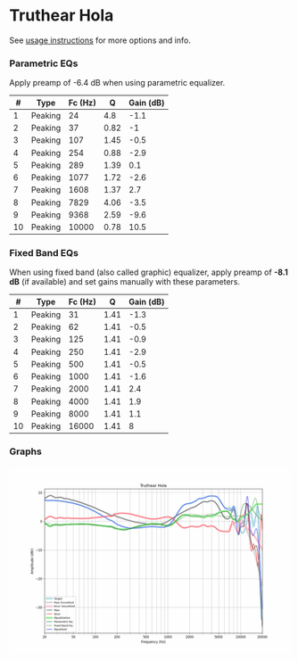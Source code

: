 # Truthear Hola
See [usage instructions](https://github.com/jaakkopasanen/AutoEq#usage) for more options and info.

### Parametric EQs
Apply preamp of -6.4 dB when using parametric equalizer.

|   # | Type    |   Fc (Hz) |    Q |   Gain (dB) |
|-----|---------|-----------|------|-------------|
|   1 | Peaking |        24 | 4.8  |        -1.1 |
|   2 | Peaking |        37 | 0.82 |        -1   |
|   3 | Peaking |       107 | 1.45 |        -0.5 |
|   4 | Peaking |       254 | 0.88 |        -2.9 |
|   5 | Peaking |       289 | 1.39 |         0.1 |
|   6 | Peaking |      1077 | 1.72 |        -2.6 |
|   7 | Peaking |      1608 | 1.37 |         2.7 |
|   8 | Peaking |      7829 | 4.06 |        -3.5 |
|   9 | Peaking |      9368 | 2.59 |        -9.6 |
|  10 | Peaking |     10000 | 0.78 |        10.5 |

### Fixed Band EQs
When using fixed band (also called graphic) equalizer, apply preamp of **-8.1 dB** (if available) and set gains manually with these parameters.

|   # | Type    |   Fc (Hz) |    Q |   Gain (dB) |
|-----|---------|-----------|------|-------------|
|   1 | Peaking |        31 | 1.41 |        -1.3 |
|   2 | Peaking |        62 | 1.41 |        -0.5 |
|   3 | Peaking |       125 | 1.41 |        -0.9 |
|   4 | Peaking |       250 | 1.41 |        -2.9 |
|   5 | Peaking |       500 | 1.41 |        -0.5 |
|   6 | Peaking |      1000 | 1.41 |        -1.6 |
|   7 | Peaking |      2000 | 1.41 |         2.4 |
|   8 | Peaking |      4000 | 1.41 |         1.9 |
|   9 | Peaking |      8000 | 1.41 |         1.1 |
|  10 | Peaking |     16000 | 1.41 |         8   |

### Graphs
![](./Truthear%20Hola.png)
